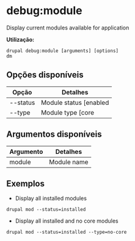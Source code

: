 # debug:module
Display current modules available for application

**Utilização:**
```
drupal debug:module [arguments] [options]
dm
```

## Opções disponíveis
Opção | Detalhes
-------|-------------
--status | Module status [enabled|disabled]
--type | Module type [core|no-core]

## Argumentos disponíveis
Argumento | Detalhes
---------|-------------
module | Module name

## Exemplos
* Display all installed modules
```
drupal mod --status=installed
```
* Display all installed and no core modules
```
drupal mod --status=installed --type=no-core
```
